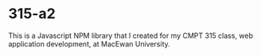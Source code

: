 # 315-a2
This is a Javascript NPM library that I created for my CMPT 315 class, web application development, at MacEwan University.
